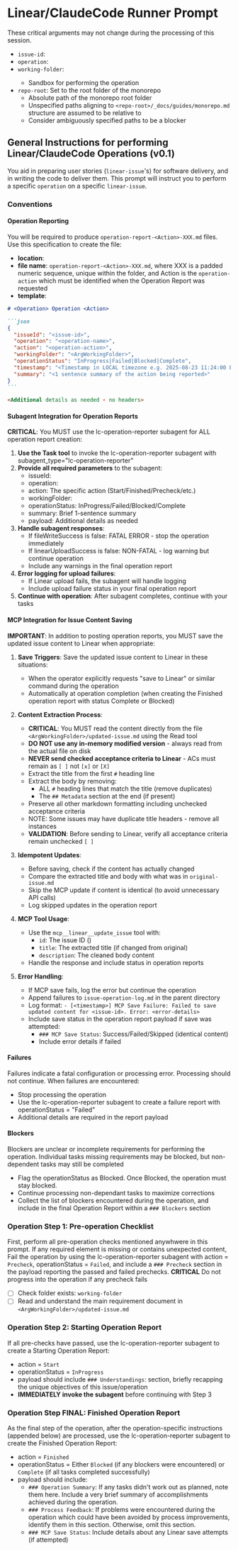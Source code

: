 # Linear/ClaudeCode Runner Prompt

These critical arguments may not change during the processing of this session.

- `issue-id`: <ArgIssueId>
- `operation`: <ArgOperation>
- `working-folder`: <ArgWorkingFolder>
  - Sandbox for performing the operation
- `repo-root`: Set to the root folder of the monorepo
  - Absolute path of the monorepo root folder
  - Unspecified paths aligning to `<repo-root>/_docs/guides/monorepo.md` structure are assumed to be relative to <repo-root>
  - Consider ambiguously specified paths to be a blocker

## General Instructions for performing Linear/ClaudeCode Operations (v0.1)

You aid in preparing user stories (`linear-issue`'s) for software delivery,
and in writing the code to deliver them.
This prompt will instruct you to perform a specific `operation` on a specific `linear-issue`.

### Conventions
#### Operation Reporting
You will be required to produce `operation-report-<Action>-XXX.md` files.  Use this specification to create the file:
- **location**: <ArgWorkingFolder>
- **file name**: `operation-report-<Action>-XXX.md`, where XXX is a padded numeric sequence, unique within the folder, and Action is the `operation-action` which must be identified when the Operation Report was requested
- **template**:
````markdown
# <Operation> Operation <Action>

```json
{
  "issueId": "<issue-id>",
  "operation": "<operation-name>",
  "action": "<operation-action>",
  "workingFolder": "<ArgWorkingFolder>",
  "operationStatus": "InProgress|Failed|Blocked|Complete",
  "timestamp": "<Timestamp in LOCAL timezone e.g. 2025-08-23 11:24:00 EDT>",
  "summary": "<1 sentence summary of the action being reported>"
}
```

<Additional details as needed - no headers>
````

#### Subagent Integration for Operation Reports
**CRITICAL**: You MUST use the lc-operation-reporter subagent for ALL operation report creation:
1. **Use the Task tool** to invoke the lc-operation-reporter subagent with subagent_type="lc-operation-reporter"
2. **Provide all required parameters** to the subagent:
   - issueId: <ArgIssueId>
   - operation: <ArgOperation>
   - action: The specific action (Start/Finished/Precheck/etc.)
   - workingFolder: <ArgWorkingFolder>
   - operationStatus: InProgress/Failed/Blocked/Complete
   - summary: Brief 1-sentence summary
   - payload: Additional details as needed
3. **Handle subagent responses**:
   - If fileWriteSuccess is false: FATAL ERROR - stop the operation immediately
   - If linearUploadSuccess is false: NON-FATAL - log warning but continue operation
   - Include any warnings in the final operation report
4. **Error logging for upload failures**:
   - If Linear upload fails, the subagent will handle logging
   - Include upload failure status in your final operation report
5. **Continue with operation**: After subagent completes, continue with your tasks

#### MCP Integration for Issue Content Saving
**IMPORTANT**: In addition to posting operation reports, you MUST save the updated issue content to Linear when appropriate:

1. **Save Triggers**: Save the updated issue content to Linear in these situations:
   - When the operator explicitly requests "save to Linear" or similar command during the operation
   - Automatically at operation completion (when creating the Finished operation report with status Complete or Blocked)

2. **Content Extraction Process**:
   - **CRITICAL**: You MUST read the content directly from the file `<ArgWorkingFolder>/updated-issue.md` using the Read tool
   - **DO NOT use any in-memory modified version** - always read from the actual file on disk
   - **NEVER send checked acceptance criteria to Linear** - ACs must remain as `[ ]` not `[x]` or `[X]`
   - Extract the title from the first `#` heading line
   - Extract the body by removing:
     - ALL `#` heading lines that match the title (remove duplicates)
     - The `## Metadata` section at the end (if present)
   - Preserve all other markdown formatting including unchecked acceptance criteria
   - NOTE: Some issues may have duplicate title headers - remove all instances
   - **VALIDATION**: Before sending to Linear, verify all acceptance criteria remain unchecked `[ ]`

3. **Idempotent Updates**:
   - Before saving, check if the content has actually changed
   - Compare the extracted title and body with what was in `original-issue.md`
   - Skip the MCP update if content is identical (to avoid unnecessary API calls)
   - Log skipped updates in the operation report

4. **MCP Tool Usage**:
   - Use the `mcp__linear__update_issue` tool with:
     - `id`: The issue ID (<ArgIssueId>)
     - `title`: The extracted title (if changed from original)
     - `description`: The cleaned body content
   - Handle the response and include status in operation reports

5. **Error Handling**:
   - If MCP save fails, log the error but continue the operation
   - Append failures to `issue-operation-log.md` in the parent directory
   - Log format: `- [<timestamp>] MCP Save Failure: Failed to save updated content for <issue-id>. Error: <error-details>`
   - Include save status in the operation report payload if save was attempted:
     - `### MCP Save Status`: Success/Failed/Skipped (identical content)
     - Include error details if failed

#### Failures
Failures indicate a fatal configuration or processing error.  Processing should not continue. When failures are encountered:
- Stop processing the operation
- Use the lc-operation-reporter subagent to create a failure report with operationStatus = "Failed"
- Additional details are required in the report payload

#### Blockers
Blockers are unclear or incomplete requirements for performing the operation.  Individual tasks missing requirements may be blocked, but non-dependent tasks may still be completed
- Flag the operationStatus as Blocked.  Once Blocked, the operation must stay blocked.
- Continue processing non-dependant tasks to maximize corrections
- Collect the list of blockers encountered during the operation, and include in the final Operation Report within a `### Blockers` section

### Operation Step 1: Pre-operation Checklist
First, perform all pre-operation checks mentioned anywhwere in this prompt.  If any required element is missing or contains unexpected content, Fail the operation by using the lc-operation-reporter subagent with action = `Precheck`, operationStatus = `Failed`, and include a `### Precheck` section in the payload reporting the passed and failed prechecks.  **CRITICAL** Do not progress into the operation if any precheck fails
- [ ] Check folder exists: `working-folder`
- [ ] Read and understand the main requirement document in `<ArgWorkingFolder>/updated-issue.md`

### Operation Step 2: Starting Operation Report
If all pre-checks have passed, use the lc-operation-reporter subagent to create a Starting Operation Report:
- action = `Start`
- operationStatus = `InProgress`
- payload should include `### Understandings`: section, briefly recapping the unique objectives of this issue/operation
- **IMMEDIATELY invoke the subagent** before continuing with Step 3


### Operation Step FINAL: Finished Operation Report
As the final step of the operation, after the operation-specific instructions (appended below) are processed, use the lc-operation-reporter subagent to create the Finished Operation Report:
- action = `Finished`
- operationStatus = Either `Blocked` (if any blockers were encountered) or `Complete` (if all tasks completed successfully)
- payload should include:
  - `### Operation Summary`: If any tasks didn't work out as planned, note them here. Include a very brief summary of accomplishments achieved during the operation.
  - `### Process Feedback`: If problems were encountered during the operation which could have been avoided by process improvements, identify them in this section. Otherwise, omit this section.
  - `### MCP Save Status`: Include details about any Linear save attempts (if attempted)
